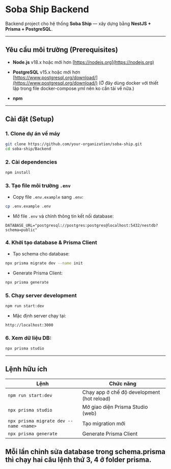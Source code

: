 # Soba Ship Backend

Backend project cho hệ thống **Soba Ship** — xây dựng bằng **NestJS + Prisma + PostgreSQL**.

---

## Yêu cầu môi trường (Prerequisites)

* **Node.js** v18.x hoặc mới hơn
  [https://nodejs.org](https://nodejs.org)

* **PostgreSQL** v15.x hoặc mới hơn
  [https://www.postgresql.org/download/](https://www.postgresql.org/download/)
  (Ở đây dùng docker với thiết lập trong file docker-compose.yml nên ko cần tải về nữa.)

* **npm** 
---

## Cài đặt (Setup)

### 1. Clone dự án về máy

```bash
git clone https://github.com/your-organization/soba-ship.git
cd soba-ship/Backend
```

### 2. Cài dependencies

```bash
npm install
```

### 3. Tạo file môi trường `.env`

* Copy file `.env.example` sang `.env`:

```bash
cp .env.example .env
```

* Mở file `.env` và chỉnh thông tin kết nối database:

```env
DATABASE_URL="postgresql://postgres:postgres@localhost:5432/nestdb?schema=public"
```

### 4. Khởi tạo database & Prisma Client

* Tạo schema cho database:

```bash
npx prisma migrate dev --name init
```

* Generate Prisma Client:

```bash
npx prisma generate
```

### 5. Chạy server development

```bash
npm run start:dev
```

* Mặc định server chạy tại:

```text
http://localhost:3000
```

### 6. Xem dữ liệu DB:
```bash
npx prisma studio
```

---

## Lệnh hữu ích

| Lệnh                                   | Chức năng                                  |
| -------------------------------------- | ------------------------------------------ |
| `npm run start:dev`                    | Chạy app ở chế độ development (hot reload) |
| `npx prisma studio`                    | Mở giao diện Prisma Studio (web)           |
| `npx prisma migrate dev --name <name>` | Tạo migration mới                          |
| `npx prisma generate`                  | Generate Prisma Client                     |

 Mỗi lần chỉnh sửa database trong schema.prisma thì chạy hai câu lệnh thứ 3, 4 ở folder prisma. 
---

